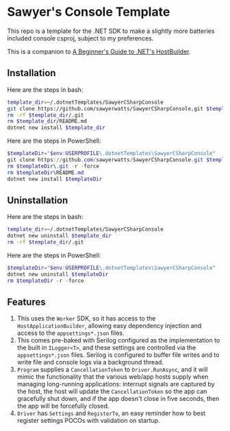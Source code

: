 # Sawyer's Console Template

This repo is a template for the .NET SDK to make a slightly more batteries
included console csproj, subject to my preferences.

This is a companion to
[A Beginner's Guide to .NET's HostBuilder](https://medium.com/@sawyer.watts/a-beginners-guide-to-net-s-hostbuilder-part-0-78882aab60f8).

## Installation

Here are the steps in bash:

```sh
template_dir=~/.dotnetTemplates/SawyerCSharpConsole
git clone https://github.com/sawyerwatts/SawyerCSharpConsole.git $template_dir
rm -rf $template_dir/.git
rm $template_dir/README.md
dotnet new install $template_dir
```

Here are the steps in PowerShell:

```ps1
$templateDir="$env:USERPROFILE\.dotnetTemplates\SawyerCSharpConsole"
git clone https://github.com/sawyerwatts/SawyerCSharpConsole.git $templateDir
rm $templateDir\.git -r -force
rm $templateDir\README.md
dotnet new install $templateDir
```

## Uninstallation

Here are the steps in bash:

```sh
template_dir=~/.dotnetTemplates/SawyerCSharpConsole
dotnet new uninstall $template_dir
rm -rf $template_dir/.git
```

Here are the steps in PowerShell:

```ps1
$templateDir="$env:USERPROFILE\.dotnetTemplates\SawyerCSharpConsole"
dotnet new uninstall $templateDir
rm $templateDir -r -force
```

## Features

1. This uses the `Worker` SDK, so it has access to the `HostApplicationBuilder`,
allowing easy dependency injection and access to the `appsettings*.json` files.
2. This comes pre-baked with Serilog configured as the implementation to the
built in `ILogger<T>`, and these settings are controlled via the
`appsettings*.json` files. Serilog is configured to buffer file writes and to
write file and console logs via a background thread.
3. `Program` supplies a `CancellationToken` to `Driver.RunAsync`, and it will
mimic the functionality that the various web/app hosts supply when managing
long-running applications: interrupt signals are captured by the host, the host
will update the `CancellationToken` so the app can gracefully shut down, and if
the app doesn't close in five seconds, then the app will be forcefully closed.
4. `Driver` has `Settings` and `RegisterTo`, an easy reminder how to best
register settings POCOs with validation on startup.
